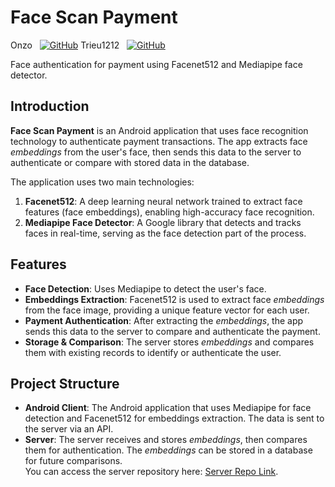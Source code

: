 # Face Scan Payment

Onzo &nbsp; [![GitHub](https://img.shields.io/badge/GitHub-000000?logo=github&logoColor=white)](https://github.com/Onzo191)
Trieu1212 &nbsp; [![GitHub](https://img.shields.io/badge/GitHub-000000?logo=github&logoColor=white)](https://github.com/trieu1212)

Face authentication for payment using Facenet512 and Mediapipe face detector.

## Introduction

**Face Scan Payment** is an Android application that uses face recognition technology to authenticate payment transactions. The app extracts face *embeddings* from the user's face, then sends this data to the server to authenticate or compare with stored data in the database.

The application uses two main technologies:

1. **Facenet512**: A deep learning neural network trained to extract face features (face embeddings), enabling high-accuracy face recognition.
2. **Mediapipe Face Detector**: A Google library that detects and tracks faces in real-time, serving as the face detection part of the process.

## Features

- **Face Detection**: Uses Mediapipe to detect the user's face.
- **Embeddings Extraction**: Facenet512 is used to extract face *embeddings* from the face image, providing a unique feature vector for each user.
- **Payment Authentication**: After extracting the *embeddings*, the app sends this data to the server to compare and authenticate the payment.
- **Storage & Comparison**: The server stores *embeddings* and compares them with existing records to identify or authenticate the user.

## Project Structure

- **Android Client**: The Android application that uses Mediapipe for face detection and Facenet512 for embeddings extraction. The data is sent to the server via an API.
- **Server**: The server receives and stores *embeddings*, then compares them for authentication. The *embeddings* can be stored in a database for future comparisons.  
  You can access the server repository here: [Server Repo Link](https://github.com/trieu1212/flask-api).
